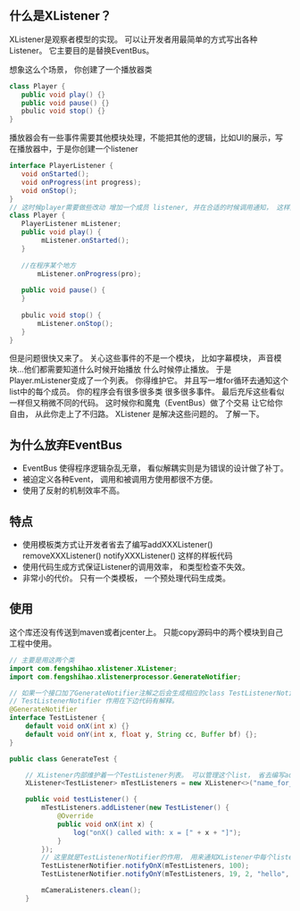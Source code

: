 
## 什么是XListener？

XListener是观察者模型的实现。 可以让开发者用最简单的方式写出各种Listener。 它主要目的是替换EventBus。

想象这么个场景， 你创建了一个播放器类 
```java
class Player {
   public void play() {}
   public void pause() {}
   pbulic void stop() {}
}
```
播放器会有一些事件需要其他模块处理，不能把其他的逻辑，比如UI的展示，写在播放器中，于是你创建一个listener

```java
interface PlayerListener {
   void onStarted();
   void onProgress(int progress);
   void onStop();
}
// 这时候player需要做些改动 增加一个成员 listener, 并在合适的时候调用通知， 这样外边的模块就可以根据事件做出相应逻辑。
class Player {
   PlayerListener mListener;
   public void play() {
        mListener.onStarted();
   }
   
   //在程序某个地方
       mListener.onProgress(pro);
       
   public void pause() {
   }
   
   pbulic void stop() {
       mListener.onStop();
   }
}
```

但是问题很快又来了。 关心这些事件的不是一个模块， 比如字幕模块， 声音模块...他们都需要知道什么时候开始播放 什么时候停止播放。
于是Player.mListener变成了一个列表。 你得维护它。 并且写一堆for循环去通知这个list中的每个成员。 
你的程序会有很多很多类 很多很多事件。 最后充斥这些看似一样但又稍微不同的代码。 这时候你和魔鬼（EventBus）做了个交易 让它给你
自由， 从此你走上了不归路。 XListener 是解决这些问题的。 了解一下。


## 为什么放弃EventBus

* EventBus 使得程序逻辑杂乱无章， 看似解耦实则是为错误的设计做了补丁。 
* 被迫定义各种Event， 调用和被调用方使用都很不方便。
* 使用了反射的机制效率不高。

## 特点
* 使用模板类方式让开发者省去了编写addXXXListener() removeXXXListener() notifyXXXListener() 这样的样板代码
* 使用代码生成方式保证Listener的调用效率， 和类型检查不失效。
* 非常小的代价。 只有一个类模板， 一个预处理代码生成类。

## 使用

这个库还没有传送到maven或者jcenter上。 只能copy源码中的两个模块到自己工程中使用。 



```java
// 主要是用这两个类
import com.fengshihao.xlistener.XListener;
import com.fengshihao.xlistenerprocessor.GenerateNotifier;

// 如果一个接口加了GenerateNotifier注解之后会生成相应的class TestListenerNotifier
// TestListenerNotifier 作用在下边代码有解释。
@GenerateNotifier 
interface TestListener {
    default void onX(int x) {}
    default void onY(int x, float y, String cc, Buffer bf) {};
}

public class GenerateTest {

    // XListener内部维护着一个TestListener列表。 可以管理这个list， 省去编写addXListener这种样板代码
    XListener<TestListener> mTestListeners = new XListener<>("name_for_log");

    public void testListener() {
        mTestListeners.addListener(new TestListener() {
            @Override
            public void onX(int x) {
                log("onX() called with: x = [" + x + "]");
            }
        });
        // 这里就是TestListenerNotifier的作用， 用来通知XListener中每个listener什么事件发生了。 注意第一个参数是个XListener类型
        TestListenerNotifier.notifyOnX(mTestListeners, 100);
        TestListenerNotifier.notifyOnY(mTestListeners, 19, 2, "hello", null);

        mCameraListeners.clean();
    }
```


